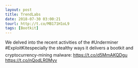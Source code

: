 ```yaml
---
layout: post
title: TrendLabs
date: 2018-07-30 03:00:21
tourl: http://t.co/MB171H1oL9
tags: [Bootkit]
---
```

We delved into the recent activities of the #Underminer #ExploitKitespecially the stealthy ways it delivers a bootkit and cryptocurrency-mining malware: https://t.co/d5MmAKQDgu https://t.co/nQodLR0Myv